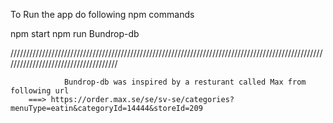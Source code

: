 

To Run the app do following npm commands

npm start
npm run Bundrop-db

/////////////////////////////////////////////////////////////////////////////////////////////////////////////////////////////////////

                Bundrop-db was inspired by a resturant called Max from following url
        ===> https://order.max.se/se/sv-se/categories?menuType=eatin&categoryId=14444&storeId=209